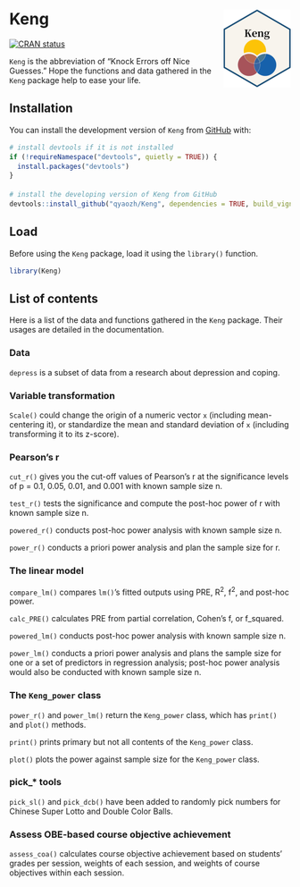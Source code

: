 
<!-- README.md is generated from README.Rmd. Please edit that file -->

# Keng <img src="man/figures/logo.png" align="right" height="139" alt="Keng" />

<!-- badges: start -->

[![CRAN
status](https://www.r-pkg.org/badges/version/Keng)](https://CRAN.R-project.org/package=Keng)
<!-- badges: end -->

`Keng` is the abbreviation of “Knock Errors off Nice Guesses.” Hope the
functions and data gathered in the `Keng` package help to ease your
life.

## Installation

You can install the development version of `Keng` from
[GitHub](https://github.com/) with:

``` r
# install devtools if it is not installed
if (!requireNamespace("devtools", quietly = TRUE)) {
  install.packages("devtools")
}

# install the developing version of Keng from GitHub
devtools::install_github("qyaozh/Keng", dependencies = TRUE, build_vignettes = TRUE)
```

## Load

Before using the `Keng` package, load it using the `library()` function.

``` r
library(Keng)
```

## List of contents

Here is a list of the data and functions gathered in the `Keng` package.
Their usages are detailed in the documentation.

### Data

`depress` is a subset of data from a research about depression and
coping.

### Variable transformation

`Scale()` could change the origin of a numeric vector `x` (including
mean-centering it), or standardize the mean and standard deviation of
`x` (including transforming it to its z-score).

### Pearson’s r

`cut_r()` gives you the cut-off values of Pearson’s r at the
significance levels of p = 0.1, 0.05, 0.01, and 0.001 with known sample
size n.

`test_r()` tests the significance and compute the post-hoc power of r
with known sample size n.

`powered_r()` conducts post-hoc power analysis with known sample size
n. 

`power_r()` conducts a priori power analysis and plan the sample size
for r.

### The linear model

`compare_lm()` compares `lm()`’s fitted outputs using PRE,
R<sup>2</sup>, f<sup>2</sup>, and post-hoc power.

`calc_PRE()` calculates PRE from partial correlation, Cohen’s f, or
f_squared.

`powered_lm()` conducts post-hoc power analysis with known sample size
n.

`power_lm()` conducts a priori power analysis and plans the sample size
for one or a set of predictors in regression analysis; post-hoc power
analysis would also be conducted with known sample size n.

### The `Keng_power` class

`power_r()` and `power_lm()` return the `Keng_power` class, which has
`print()` and `plot()` methods.

`print()` prints primary but not all contents of the `Keng_power` class.

`plot()` plots the power against sample size for the `Keng_power` class.

### pick\_\* tools

`pick_sl()` and `pick_dcb()` have been added to randomly pick numbers
for Chinese Super Lotto and Double Color Balls.

### Assess OBE-based course objective achievement

`assess_coa()` calculates course objective achievement based on
students’ grades per session, weights of each session, and weights of
course objectives within each session.
